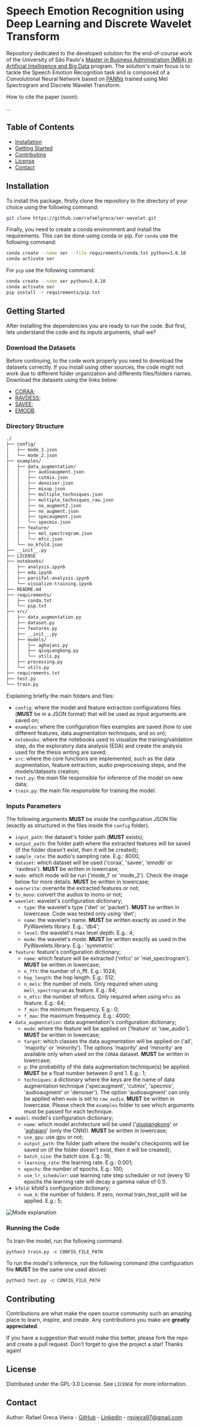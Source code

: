 # Speech Emotion Recognition using Deep Learning and Discrete Wavelet Transform

Repository dedicated to the developed solution for the end-of-course work of the University of São Paulo's [Master in Business Administration (MBA) in Artificial Intelligence and Big Data](https://mba.iabigdata.icmc.usp.br/) program. The solution's main focus is to tackle the Speech Emotion Recognition task and is composed of a Convolutional Neural Network based on [PANNs](https://github.com/qiuqiangkong/audioset_tagging_cnn) trained using Mel Spectrogram and Discrete Wavelet Transform.

How to cite the paper (soon):

...

## Table of Contents

- [Installation](#installation)
- [Getting Started](#getting-started)
- [Contributing](#contributing)
- [License](#license)
- [Contact](#contact)

## Installation

To install this package, firstly clone the repository to the directory of your choice using the following command:
```bash
git clone https://github.com/rafaelgreca/ser-wavelet.git
```

Finally, you need to create a conda environment and install the requirements. This can be done using conda or pip. For `conda` use the following command:
```bash
conda create --name ser --file requirements/conda.txt python=3.8.10
conda activate ser
```

For `pip` use the following command:
```bash
conda create --name ser python=3.8.10
conda activate ser
pip install -r requirements/pip.txt
```

## Getting Started

After installing the dependencies you are ready to run the code. But first, lets understand the code and its inputs arguments, shall we?

### Download the Datasets

Before continuing, to the code work properly you need to download the datasets correctly. If you install using other sources, the code might not work due to different folder organization and differents files/folders names. Download the datasets using the links below:

- [CORAA](https://github.com/rmarcacini/ser-coraa-pt-br);
- [RAVDESS](https://zenodo.org/record/1188976);
- [SAVEE](http://kahlan.eps.surrey.ac.uk/savee/);
- [EMODB](http://www.emodb.bilderbar.info).

### Directory Structure

```bash
./
├── config/
│   ├── mode_1.json
│   └── mode_2.json
├── examples/
│   ├── data_augmentation/
│   │   ├── audioaugment.json
│   │   ├── cutmix.json
│   │   ├── denoiser.json
│   │   ├── mixup.json
│   │   ├── multiple_techniques.json
│   │   ├── multiple_techniques_raw.json
│   │   ├── no_augment2.json
│   │   ├── no_augment.json
│   │   ├── specaugment.json
│   │   └── specmix.json
│   ├── feature/
│   │   ├── mel_spectrogram.json
│   │   └── mfcc.json
│   └── no_kfold.json
├── __init__.py
├── LICENSE
├── notebooks/
│   ├── analysis.ipynb
│   ├── eda.ipynb
│   ├── parsifal-analysis.ipynb
│   └── visualize-training.ipynb
├── README.md
├── requirements/
│   ├── conda.txt
│   └── pip.txt
├── src/
│   ├── data_augmentation.py
│   ├── dataset.py
│   ├── features.py
│   ├── __init__.py
│   ├── models/
│   │   ├── aghajani.py
│   │   ├── qiuqiangkong.py
│   │   └── utils.py
│   ├── processing.py
│   └── utils.py
├── requirements.txt
├── test.py
└── train.py
```

Explaining briefly the main folders and files:

- `config`: where the model and feature extraction configurations files (**MUST** be in a JSON format) that will be used as input arguments are saved on;
- `examples`: where the configuration files examples are saved (how to use different features, data augmentation techniques, and so on);
- `notebooks`: where the notebooks used to visualize the training/validation step, do the exploratory data analysis (EDA) and create the analysis used for the thesis writing are saved;
- `src`: where the core functions are implemented, such as the data augmentation, feature extraction, audio preprocessing steps, and the models/datasets creation;
- `test.py`: the main file responsible for inference of the model on new data;
- `train.py`: the main file responsible for training the model.

### Inputs Parameters

The following arguments **MUST** be inside the configuration JSON file (exactly as structured in the files inside the `config` folder).

- `input_path`: the dataset's folder path (**MUST** exists);
- `output_path`: the folder path where the extracted features will be saved (if the folder doesn't exist, then it will be created);
- `sample_rate`: the audio's sampling rate. E.g.: 8000;
- `dataset`: which dataset will be used ('coraa', 'savee', 'emodb' or 'ravdess'). **MUST** be written in lowercase;
- `mode`: which mode will be run ('mode\_1' or 'mode\_2'). Check the image below for more details. **MUST** be written in lowercase;
- `overwrite`: overwrite the extracted features or not;
- `to_mono`: convert the audios to mono or not;
- `wavelet`: wavelet's configuration dictionary;
  - `type`: the wavelet's type ('dwt' or 'packet'). **MUST** be written in lowercase. Code was tested only using 'dwt';
  - `name`: the wavelet's name. **MUST** be written exactly as used in the PyWavelets library. E.g.: 'db4';
  - `level`: the wavelet's max level depth. E.g.: 4;
  - `mode`: the wavelet's mode. **MUST** be written exactly as used in the PyWavelets library. E.g.: 'symmetric'.
- `feature`: feature's configuration dictionary;
  - `name`: which feature will be extracted ('mfcc' or 'mel\_spectrogram'). **MUST** be written in lowercase;
  - `n_fft`: the number of n_fft. E.g.: 1024;
  - `hop_length`: the hop length. E.g.: 512;
  - `n_mels`: the number of mels. Only required when using `mel\_spectrogram` as feature. E.g.: 64;
  - `n_mfcc`: the number of mfccs. Only required when using `mfcc` as feature. E.g.: 64;
  - `f_min`: the minimum frequency. E.g.: 0;
  - `f_max`: the maximum frequency. E.g.: 4000;
- `data_augmentation`: data augmentation's configuration dictionary;
  - `mode`: where the feature will be applied on ('feature' or 'raw_audio'). **MUST** be written in lowercase;
  - `target`: which classes the data augmentation will be applied on ('all', 'majority' or 'minority'). The options 'majority' and 'minority' are available only when used on the `CORAA` dataset. **MUST** be written in lowercase; 
  - `p`: the probability of the data augmentation technique(s) be applied. **MUST** be a float number between 0 and 1. E.g.: 1;
  - `techniques`: a dictionary where the keys are the name of data augmentation technique ('specaugment', 'cutmix', 'specmix', 'audioaugment' or 'denoiser'). The option 'audioaugment' can only be applied when `mode` is set to `raw_audio`. **MUST** be written in lowercase. Please check the `examples` folder to see which arguments must be passed for each technique.
- `model`: model's configuration dictionary;
  - `name`: which model architecture will be used ('[qiuqiangkong](https://github.com/qiuqiangkong/audioset_tagging_cnn)' or '[aghajani](https://www.ije.ir/article_103377.html)' (only the CNN)). **MUST** be written in lowercase;
  - `use_gpu`: use gpu or not;
  - `output_path`: the folder path where the model's checkpoints will be saved on (if the folder doesn't exist, then it will be created);
  - `batch_size`: the batch size. E.g.: 16;
  - `learning_rate`: the learning rate. E.g.: 0.001;
  - `epochs`: the number of epochs. E.g.: 100;
  - `use_lr_scheduler`: use learning rate step scheduler or not (every 10 epochs the learning rate will decay a gamma value of 0.1).
- `kfold`: kfold's configuration dictionary;
  - `num_k`: the number of folders. If zero, normal train\_test\_split will be applied. E.g.: 5;

![Mode explanation](/images/modes.png)

### Running the Code

To train the model, run the following command:
```python3
python3 train.py -c CONFIG_FILE_PATH
```

To run the model's inference, run the following command (the configuration file **MUST** be the same one used above):
```python3
python3 test.py -c CONFIG_FILE_PATH
```

## Contributing

Contributions are what make the open source community such an amazing place to learn, inspire, and create. Any contributions you make are **greatly appreciated**.

If you have a suggestion that would make this better, please fork the repo and create a pull request. Don't forget to give the project a star! Thanks again!

## License

Distributed under the GPL-3.0 License. See `LICENSE` for more information.

## Contact

Author: Rafael Greca Vieira - [GitHub](github.com/rafaelgreca/) - [LinkedIn](https://www.linkedin.com/in/rafaelgreca/) - rgvieira97@gmail.com